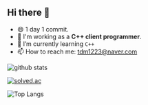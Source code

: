 ## Hi there 👋
- 😄 1 day 1 commit.
- 🔭 I'm working as a **C++ client programmer**.
- 🌱 I’m currently learning `C++`
- 📫 How to reach me: tdm1223@naver.com

![github stats](https://github-readme-stats.vercel.app/api?username=tdm1223&show_icons=true&theme=radical&hide=contribs,prs,stars&count_private=true)

[![solved.ac](http://mazassumnida.wtf/api/v2/generate_badge?boj=tdm1223)](https://solved.ac/tdm1223)

![Top Langs](https://github-readme-stats.vercel.app/api/top-langs/?username=tdm1223&langs_count=4&hide=TSQL,RPC,ShaderLab&layout=compact)
